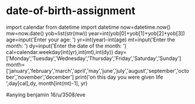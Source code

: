 # date-of-birth-assignment
import calendar
from datetime import datetime
now=datetime.now()
mw=now.date()
yob=list(str(mw))
year=int(yob[0]+yob[1]+yob[2]+yob[3])
age=input('Enter your age: ')
yr=int(year)-int(age)
mt=input('Enter the month: ')
dy=input('Enter the date of the month: ')
cal=calendar.weekday(int(yr),int(mt),int(dy))
day=['Monday','Tuesday','Wednesday','Thursday','Friday','Saturday','Sunday']
month=['january','february','march','april','may','june','july','august','september','october','november','december']
print('on this day you were given life ',day[cal],dy, month[int(mt)-1], yr)

#anying benjamin 16/u/3508/eve
